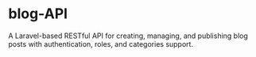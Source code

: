 # blog-API
A Laravel-based RESTful API for creating, managing, and publishing blog posts with authentication, roles, and categories support.
